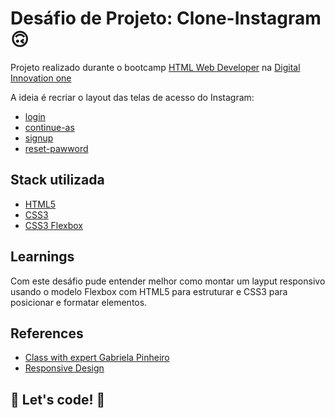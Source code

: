 # Desáfio de Projeto: Clone-Instagram 🙃

Projeto realizado durante o bootcamp [HTML Web Developer](developer) na [Digital Innovation one](https://web.dio.me)

A ideia é recriar o layout das telas de acesso do Instagram:

- [login](https://heviane.github.io/clone-instagram)
- [continue-as](https://heviane.github.io/clone-instagram/continue-as.html)
- [signup](https://heviane.github.io/clone-instagram/signup.html)
- [reset-pawword](https://heviane.github.io/clone-instagram/reset-password.html)

## Stack utilizada

- [HTML5](https://www.w3schools.com/html)
- [CSS3](https://www.w3schools.com/css)
- [CSS3 Flexbox](https://www.w3schools.com/css/css3_flexbox.asp)

## Learnings

Com este desáfio pude entender melhor como montar um layput responsivo usando o modelo Flexbox com HTML5 para estruturar e CSS3 para posicionar e formatar elementos.

## References

- [Class with expert Gabriela Pinheiro](https://github.com/SpruceGabriela/instagram-dio)
- [Responsive Design](https://developer.mozilla.org/en-US/docs/Learn/CSS/CSS_layout/Responsive_Design)

## 🚀 Let's code! 🚀
